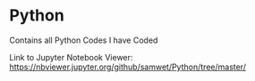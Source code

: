 # Python
Contains all Python Codes I have Coded

Link to Jupyter Notebook Viewer:
https://nbviewer.jupyter.org/github/samwet/Python/tree/master/
